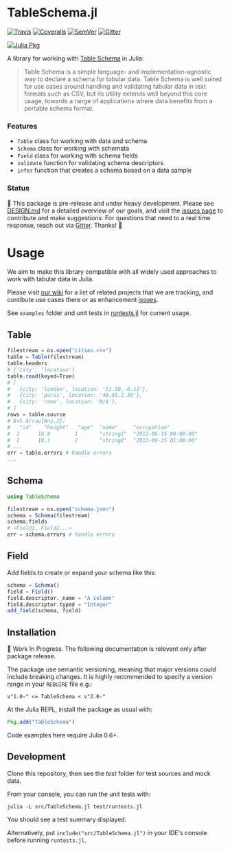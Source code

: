 # TableSchema.jl

[![Travis](https://travis-ci.org/frictionlessdata/tableschema-jl.svg?branch=master)](https://travis-ci.org/frictionlessdata/tableschema-jl)
[![Coveralls](http://img.shields.io/coveralls/frictionlessdata/tableschema-jl.svg?branch=master)](https://coveralls.io/r/frictionlessdata/tableschema-jl?branch=master)
[![SemVer](https://img.shields.io/badge/versions-SemVer-brightgreen.svg)](http://semver.org/)
[![Gitter](https://img.shields.io/gitter/room/frictionlessdata/chat.svg)](https://gitter.im/frictionlessdata/chat)

[![Julia Pkg](http://pkg.julialang.org/badges/JSON_0.6.svg)](http://pkg.julialang.org/?pkg=tableschema&ver=0.6)

A library for working with [Table Schema](http://specs.frictionlessdata.io/table-schema/) in Julia:

> Table Schema is a simple language- and implementation-agnostic way to declare a schema for tabular data. Table Schema is well suited for use cases around handling and validating tabular data in text formats such as CSV, but its utility extends well beyond this core usage, towards a range of applications where data benefits from a portable schema format.

### Features

- `Table` class for working with data and schema
- `Schema` class for working with schemata
- `Field` class for working with schema fields
- `validate` function for validating schema descriptors
- `infer` function that creates a schema based on a data sample

### Status

:construction: This package is pre-release and under heavy development. Please see [DESIGN.md](DESIGN.md) for a detailed overview of our goals, and visit the [issues page](https://github.com/frictionlessdata/tableschema-jl/issues) to contribute and make suggestions. For questions that need to a real time response, reach out via [Gitter](https://gitter.im/frictionlessdata/chat). Thanks! :construction:

# Usage

We aim to make this library compatible with all widely used approaches to work with tabular data in Julia.

Please visit [our wiki](https://github.com/frictionlessdata/datapackage-jl/wiki) for a list of related projects that we are tracking, and contibute use cases there or as enhancement [issues](https://github.com/frictionlessdata/tableschema-jl/issues).

See `examples` folder and unit tests in [runtests.jl](test/runtests.jl) for current usage.

## Table

```Julia
filestream = os.open("cities.csv")
table = Table(filestream)
table.headers
# ['city', 'location']
table.read(keyed=True)
# [
#   {city: 'london', location: '51.50,-0.11'},
#   {city: 'paris', location: '48.85,2.30'},
#   {city: 'rome', location: 'N/A'},
# ]
rows = table.source
# 6×5 Array{Any,2}:
#   "id"    "height"   "age"  "name"     "occupation"         
#  1      10.0        1       "string1"  "2012-06-15 00:00:00"
#  2      10.1        2       "string2"  "2013-06-15 01:00:00"
# ...
err = table.errors # handle errors
...
```

## Schema

```Julia
using TableSchema

filestream = os.open("schema.json")
schema = Schema(filestream)
schema.fields
# <Field1, Field2...>
err = schema.errors # handle errors
```

## Field

Add fields to create or expand your schema like this:

```Julia
schema = Schema()
field = Field()
field.descriptor._name = "A column"
field.descriptor.typed = "Integer"
add_field(schema, field)
```

## Installation

:construction: Work In Progress. The following documentation is relevant only after package release.

The package use semantic versioning, meaning that major versions could include breaking changes. It is highly recommended to specify a version range in your `REQUIRE` file e.g.:

```
v"1.0-" <= TableSchema < v"2.0-"
```

At the Julia REPL, install the package as usual with:

```Julia
Pkg.add("TableSchema")
```

Code examples here require Julia 0.6+.

## Development

Clone this repository, then see the *test* folder for test sources and mock data.

From your console, you can run the unit tests with:

`julia -L src/TableSchema.jl test/runtests.jl`

You should see a test summary displayed.

Alternatively, put `include("src/TableSchema.jl")` in your IDE's console before running `runtests.jl`.
